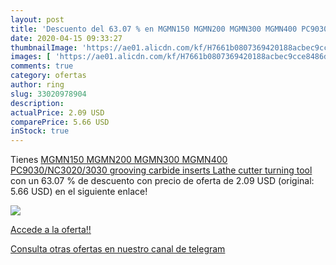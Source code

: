 ```yaml
---
layout: post
title: 'Descuento del 63.07 % en MGMN150 MGMN200 MGMN300 MGMN400 PC9030/N'
date: 2020-04-15 09:33:27
thumbnailImage: 'https://ae01.alicdn.com/kf/H7661b0807369420188acbec9cce8486dY/MGMN150-MGMN200-MGMN300-MGMN400-PC9030-NC3020-3030-grooving-carbide-inserts-Lathe-cutter-turning-tool.jpg_350x350._SL200_.jpg'
images: [ 'https://ae01.alicdn.com/kf/H7661b0807369420188acbec9cce8486dY/MGMN150-MGMN200-MGMN300-MGMN400-PC9030-NC3020-3030-grooving-carbide-inserts-Lathe-cutter-turning-tool.jpg_350x350._SL200_.jpg' ]
comments: true
category: ofertas
author: ring
slug: 33020978904
description:
actualPrice: 2.09 USD
comparePrice: 5.66 USD
inStock: true
---
```


Tienes [MGMN150 MGMN200 MGMN300 MGMN400 PC9030/NC3020/3030 grooving carbide inserts Lathe cutter turning tool](https://www.amazon.com/dp/33020978904/?tag=redken08-20) con un 63.07 % de descuento con precio de oferta de 2.09 USD (original: 5.66 USD) en el siguiente enlace!

[![](https://ae01.alicdn.com/kf/H7661b0807369420188acbec9cce8486dY/MGMN150-MGMN200-MGMN300-MGMN400-PC9030-NC3020-3030-grooving-carbide-inserts-Lathe-cutter-turning-tool.jpg_350x350._SL200_.jpg)](https://www.amazon.com/dp/33020978904/?tag=redken08-20)

[Accede a la oferta!!](https://www.amazon.com/dp/33020978904/?tag=redken08-20)

[Consulta otras ofertas en nuestro canal de telegram](https://t.me/s/ofertas25)

